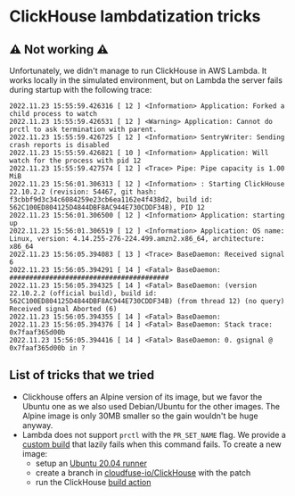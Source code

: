 # ClickHouse lambdatization tricks

## :warning: Not working :warning:

Unfortunately, we didn't manage to run ClickHouse in AWS Lambda. It works
locally in the simulated environment, but on Lambda the server fails during
startup with the following trace:

```
2022.11.23 15:55:59.426316 [ 12 ] <Information> Application: Forked a child process to watch
2022.11.23 15:55:59.426531 [ 12 ] <Warning> Application: Cannot do prctl to ask termination with parent.
2022.11.23 15:55:59.426725 [ 12 ] <Information> SentryWriter: Sending crash reports is disabled
2022.11.23 15:55:59.426821 [ 10 ] <Information> Application: Will watch for the process with pid 12
2022.11.23 15:55:59.427574 [ 12 ] <Trace> Pipe: Pipe capacity is 1.00 MiB
2022.11.23 15:56:01.306313 [ 12 ] <Information> : Starting ClickHouse 22.10.2.2 (revision: 54467, git hash: f3cbbf9d3c34c6084259e23cb6ea1162e4f438d2, build id: 562C100ED804125D4844DBF8AC944E730CDDF34B), PID 12
2022.11.23 15:56:01.306500 [ 12 ] <Information> Application: starting up
2022.11.23 15:56:01.306519 [ 12 ] <Information> Application: OS name: Linux, version: 4.14.255-276-224.499.amzn2.x86_64, architecture: x86_64
2022.11.23 15:56:05.394083 [ 13 ] <Trace> BaseDaemon: Received signal 6
2022.11.23 15:56:05.394291 [ 14 ] <Fatal> BaseDaemon: ########################################
2022.11.23 15:56:05.394325 [ 14 ] <Fatal> BaseDaemon: (version 22.10.2.2 (official build), build id: 562C100ED804125D4844DBF8AC944E730CDDF34B) (from thread 12) (no query) Received signal Aborted (6)
2022.11.23 15:56:05.394355 [ 14 ] <Fatal> BaseDaemon: 
2022.11.23 15:56:05.394376 [ 14 ] <Fatal> BaseDaemon: Stack trace: 0x7faaf365d00b
2022.11.23 15:56:05.394416 [ 14 ] <Fatal> BaseDaemon: 0. gsignal @ 0x7faaf365d00b in ?
```

## List of tricks that we tried

- Clickhouse offers an Alpine version of its image, but we favor the Ubuntu one
  as we also used Debian/Ubuntu for the other images. The Alpine image is only
  30MB smaller so the gain wouldn't be huge anyway.
- Lambda does not support `prctl` with the `PR_SET_NAME` flag. We provide a
  [custom build](/.github/workflows/clickhouse.yaml) that lazily fails when this
  command fails. To create a new image:
  - setup an [Ubuntu 20.04 runner](/.github/gh-runner-setup.sh)
  - create a branch in [cloudfuse-io/ClickHouse][cloudfuse_clickhouse_fork] with
    the patch
  - run the ClickHouse [build action][clickhouse_build_action]

[cloudfuse_clickhouse_fork]: https://github.com/cloudfuse-io/ClickHouse/branches
[clickhouse_build_action]: https://github.com/cloudfuse-io/lambdatization/actions/workflows/clickhouse.yaml
